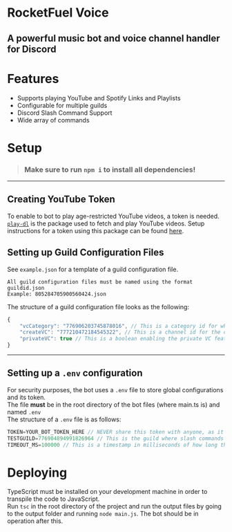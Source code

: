 # RocketFuel Voice
## A powerful music bot and voice channel handler for Discord

# Features
- Supports playing YouTube and Spotify Links and Playlists
- Configurable for multiple guilds
- Discord Slash Command Support
- Wide array of commands


# Setup
> ### Make sure to run `npm i` to install all dependencies!

---
## Creating YouTube Token
To enable to bot to play age-restricted YouTube videos, a token is needed.
<br />
[`play-dl`](https://www.npmjs.com/package/play-dl) is the package used to fetch and play YouTube videos. Setup instructions for a token using this package can be found [here](https://github.com/play-dl/play-dl/tree/ce9c57460701535ca077f479fb9c9c2d88fa0c7f/instructions#youtube-cookies).

## Setting up Guild Configuration Files
See `example.json` for a template of a guild configuration file. <br />
```
All guild configuration files must be named using the format guildid.json
Example: 805284705900560424.json
```
The structure of a guild configuration file looks as the following:
```javascript
{
    "vcCategory": "776906203745878016", // This is a category id for where temporary Voice Channels should be held.
    "createVC": "777210472184545322", // This is a channel id for the channel where users should join to create their own temporary Voice Channel.
    "privateVC": true // This is a boolean enabling the private VC feature. If this is set to false, the above is ignored.
}
```
---
## Setting up a `.env` configuration
For security purposes, the bot uses a `.env` file to store global configurations and its token. <br />
The file **must** be in the root directory of the bot files (where main.ts is) and named `.env` <br />
The structure of a `.env` file is as follows:
```java
TOKEN=YOUR_BOT_TOKEN_HERE // NEVER share this token with anyone, as it gives anyone full access to your bot account.
TESTGUILD=776904894991826964 // This is the guild where slash commands will be instantly pushed on bot startup if commands are going to be tested. This variable can be left blank.
TIMEOUT_MS=100000 // This is a timestamp in milliseconds of how long the bot should wait before disconnecting from VC due to inactivity
```

# Deploying
TypeScript must be installed on your development machine in order to transpile the code to JavaScript. <br />
Run `tsc` in the root directory of the project and run the output files by going to the output folder and running `node main.js`. The bot should be in operation after this.
